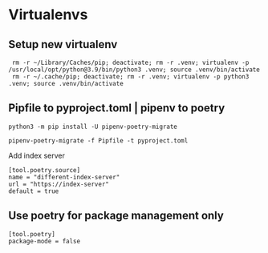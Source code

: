 # Virtualenvs

## Setup new virtualenv

```text
 rm -r ~/Library/Caches/pip; deactivate; rm -r .venv; virtualenv -p /usr/local/opt/python@3.9/bin/python3 .venv; source .venv/bin/activate
 rm -r ~/.cache/pip; deactivate; rm -r .venv; virtualenv -p python3 .venv; source .venv/bin/activate
```

## Pipfile to pyproject.toml | pipenv to poetry

```text
python3 -m pip install -U pipenv-poetry-migrate

pipenv-poetry-migrate -f Pipfile -t pyproject.toml
```

Add index server

```text
[tool.poetry.source]
name = "different-index-server"
url = "https://index-server"
default = true
```

## Use poetry for package management only

```text
[tool.poetry]
package-mode = false
```
